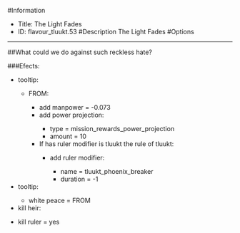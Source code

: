 #Information
 - Title: The Light Fades
 - ID: flavour_tluukt.53
#Description
The Light Fades
#Options

___
##What could we do against such reckless hate?

###Efects:<ul><li>tooltip:</li><ul><li>FROM:</li><ul><li>add manpower = -0.073</li><li>add power projection:</li><ul><li>type = mission_rewards_power_projection</li><li>amount = 10</li></ul><li>If has ruler modifier is tluukt the rule of tluukt:</li><ul><li>add ruler modifier:</li><ul><li>name = tluukt_phoenix_breaker</li><li>duration = -1</li></ul></ul></ul></ul><li>tooltip:</li><ul><li>white peace = FROM</li></ul><li>kill heir:</li><ul></ul><li>kill ruler = yes</li></ul>
